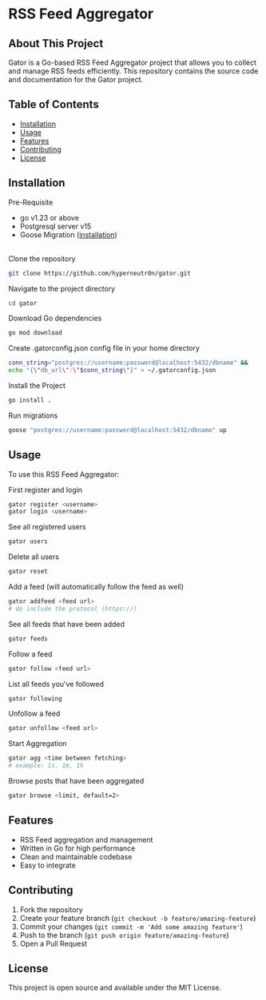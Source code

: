 # RSS Feed Aggregator

## About This Project
Gator is a Go-based RSS Feed Aggregator project that allows you to collect and manage RSS feeds efficiently. This repository contains the source code and documentation for the Gator project.

## Table of Contents
- [Installation](#installation)
- [Usage](#usage)
- [Features](#features)
- [Contributing](#contributing)
- [License](#license)

## Installation
Pre-Requisite
- go v1.23 or above
- Postgresql server v15
- Goose Migration ([installation](https://github.com/pressly/goose#install))

\
Clone the repository
```bash
git clone https://github.com/hyperneutr0n/gator.git
```

Navigate to the project directory
```bash
cd gator
```

Download Go dependencies
```bash
go mod download
```

Create .gatorconfig.json config file in your home directory
```bash
conn_string="postgres://username:password@localhost:5432/dbname" && 
echo "{\"db_url\":\"$conn_string\"}" > ~/.gatorconfig.json
```

Install the Project
```bash
go install .
```

Run migrations
```bash
goose "postgres://username:password@localhost:5432/dbname" up
```

## Usage
To use this RSS Feed Aggregator:

First register and login
```bash
gator register <username>
gator login <username>
```

See all registered users
```bash
gator users
```

Delete all users
```bash
gator reset
```

Add a feed (will automatically follow the feed as well)
```bash
gator addfeed <feed url>
# do include the protocol (https://)
```

See all feeds that have been added
```bash
gator feeds
```

Follow a feed
```bash
gator follow <feed url>
```

List all feeds you've followed
```bash
gator following
```

Unfollow a feed
```bash
gator unfollow <feed url>
```

Start Aggregation
```bash
gator agg <time between fetching>
# example: 1s, 1m, 1h
```

Browse posts that have been aggregated
```bash
gator browse <limit, default=2>
```

## Features
- RSS Feed aggregation and management
- Written in Go for high performance
- Clean and maintainable codebase
- Easy to integrate

## Contributing
1. Fork the repository
2. Create your feature branch (`git checkout -b feature/amazing-feature`)
3. Commit your changes (`git commit -m 'Add some amazing feature'`)
4. Push to the branch (`git push origin feature/amazing-feature`)
5. Open a Pull Request

## License
This project is open source and available under the MIT License.